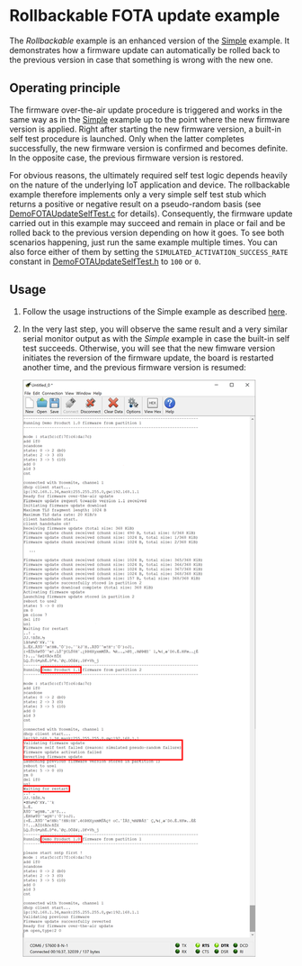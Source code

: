 # Rollbackable FOTA update example

The *Rollbackable* example is an enhanced version of the [Simple](simple.md) example. It demonstrates how a firmware update can automatically be rolled back to the previous version in case that something is wrong with the new one.

## Operating principle

The firmware over-the-air update procedure is triggered and works in the same way as in the [Simple](simple.md) example up to the point where the new firmware version is applied. Right after starting the new firmware version, a built-in self test procedure is launched. Only when the latter completes successfully, the new firmware version is confirmed and becomes definite. In the opposite case, the previous firmware version is restored.

For obvious reasons, the ultimately required self test logic depends heavily on the nature of the underlying IoT application and device. The rollbackable example therefore implements only a very simple self test stub which returns a positive or negative result on a pseudo-random basis (see [DemoFOTAUpdateSelfTest.c](../../examples/huzzah/rollbackable/DemoFOTAUpdateSelfTest.c) for details). Consequently, the firmware update carried out in this example may succeed and remain in place or fail and be rolled back to the previous version depending on how it goes. To see both scenarios happening, just run the same example multiple times. You can also force either of them by setting the `SIMULATED_ACTIVATION_SUCCESS_RATE` constant in [DemoFOTAUpdateSelfTest.h](../../examples/huzzah/rollbackable/DemoFOTAUpdateSelfTest.h) to `100` or `0`.

## Usage

1. Follow the usage instructions of the Simple example as described [here](simple.md#usage).

2. In the very last step, you will observe the same result and a very similar serial monitor output as with the *Simple* example in case the built-in self test succeeds. Otherwise, you will see that the new fimware version initiates the reversion of the firmware update, the board is restarted another time, and the previous firmware version is resumed:

    ![](rollbackable-1.png "Reversion to previous firmware version") 